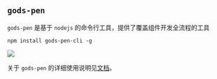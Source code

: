 ## `gods-pen`

`gods-pen` 是基于 `nodejs` 的命令行工具，提供了覆盖组件开发全流程的工具

```shell
npm install gods-pen-cli -g
```

![](https://ymm-maliang.oss-cn-hangzhou.aliyuncs.com/ymm-maliang/access/ymm_1558694830109.jpg)

关于 `gods-pen` 的详细使用说明见[文档](http://godspen.ymm56.com/doc/develop/component.html)。
